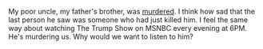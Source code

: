 My poor uncle, my father's brother, was <a href="http://scripting.com/davenet/1998/01/29/myUncleSam.html">murdered</a>. I think how sad that the last person he saw was someone who had just killed him. I feel the same way about watching The Trump Show on MSNBC every evening at 6PM. He's murdering us. Why  would we want to listen to him?
